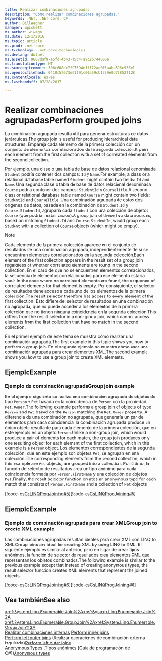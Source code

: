```yaml
---
title: Realizar combinaciones agrupadas
description: "Cómo realizar combinaciones agrupadas."
keywords: .NET, .NET Core, C#
author: BillWagner
manager: wpickett
ms.author: wiwagn
ms.date: 12/1/2016
ms.topic: article
ms.prod: .net-core
ms.technology: .net-core-technologies
ms.devlang: dotnet
ms.assetid: 9667daf9-a5fd-4b43-a5c4-a9c2b744000e
ms.translationtype: HT
ms.sourcegitcommit: 306c608dc7f97594ef6f72ae0f5aaba596c936e1
ms.openlocfilehash: 0410c5f673e61f91c00a69cb1659e0d72852f128
ms.contentlocale: es-es
ms.lasthandoff: 07/28/2017

---
```

# <a name="perform-grouped-joins"></a><span data-ttu-id="499ea-104">Realizar combinaciones agrupadas</span><span class="sxs-lookup"><span data-stu-id="499ea-104">Perform grouped joins</span></span>

<span data-ttu-id="499ea-105">La combinación agrupada resulta útil para generar estructuras de datos jerárquicas.</span><span class="sxs-lookup"><span data-stu-id="499ea-105">The group join is useful for producing hierarchical data structures.</span></span> <span data-ttu-id="499ea-106">Empareja cada elemento de la primera colección con un conjunto de elementos correlacionados de la segunda colección.</span><span class="sxs-lookup"><span data-stu-id="499ea-106">It pairs each element from the first collection with a set of correlated elements from the second collection.</span></span>  
  
 <span data-ttu-id="499ea-107">Por ejemplo, una clase o una tabla de base de datos relacional denominada `Student` podría contener dos campos: `Id` y `Name`.</span><span class="sxs-lookup"><span data-stu-id="499ea-107">For example, a class or a relational database table named `Student` might contain two fields: `Id` and `Name`.</span></span> <span data-ttu-id="499ea-108">Una segunda clase o tabla de base de datos relacional denominada `Course` podría contener dos campos: `StudentId` y `CourseTitle`.</span><span class="sxs-lookup"><span data-stu-id="499ea-108">A second class or relational database table named `Course` might contain two fields: `StudentId` and `CourseTitle`.</span></span> <span data-ttu-id="499ea-109">Una combinación agrupada de estos dos orígenes de datos, basada en la combinación de `Student.Id` y `Course.StudentId`, agruparía cada `Student` con una colección de objetos `Course` (que podrían estar vacíos).</span><span class="sxs-lookup"><span data-stu-id="499ea-109">A group join of these two data sources, based on matching `Student.Id` and `Course.StudentId`, would group each `Student` with a collection of `Course` objects (which might be empty).</span></span>  
  
> [!NOTE]
>  <span data-ttu-id="499ea-110">Cada elemento de la primera colección aparece en el conjunto de resultados de una combinación agrupada, independientemente de si se encuentran elementos correlacionados en la segunda colección.</span><span class="sxs-lookup"><span data-stu-id="499ea-110">Each element of the first collection appears in the result set of a group join regardless of whether correlated elements are found in the second collection.</span></span> <span data-ttu-id="499ea-111">En el caso de que no se encuentren elementos correlacionados, la secuencia de elementos correlacionados para ese elemento estaría vacía.</span><span class="sxs-lookup"><span data-stu-id="499ea-111">In the case where no correlated elements are found, the sequence of correlated elements for that element is empty.</span></span> <span data-ttu-id="499ea-112">Por consiguiente, el selector de resultados tiene acceso a cada uno de los elementos de la primera colección.</span><span class="sxs-lookup"><span data-stu-id="499ea-112">The result selector therefore has access to every element of the first collection.</span></span> <span data-ttu-id="499ea-113">Esto difiere del selector de resultados en una combinación no agrupada, que no puede acceder a los elementos de la primera colección que no tienen ninguna coincidencia en la segunda colección.</span><span class="sxs-lookup"><span data-stu-id="499ea-113">This differs from the result selector in a non-group join, which cannot access elements from the first collection that have no match in the second collection.</span></span>  
  
 <span data-ttu-id="499ea-114">En el primer ejemplo de este tema se muestra cómo realizar una combinación agrupada.</span><span class="sxs-lookup"><span data-stu-id="499ea-114">The first example in this topic shows you how to perform a group join.</span></span> <span data-ttu-id="499ea-115">En el segundo ejemplo se muestra cómo usar una combinación agrupada para crear elementos XML.</span><span class="sxs-lookup"><span data-stu-id="499ea-115">The second example shows you how to use a group join to create XML elements.</span></span>  
  
## <a name="example"></a><span data-ttu-id="499ea-116">Ejemplo</span><span class="sxs-lookup"><span data-stu-id="499ea-116">Example</span></span>  
  
### <a name="group-join-example"></a><span data-ttu-id="499ea-117">Ejemplo de combinación agrupada</span><span class="sxs-lookup"><span data-stu-id="499ea-117">Group join example</span></span>  
 <span data-ttu-id="499ea-118">En el ejemplo siguiente se realiza una combinación agrupada de objetos de tipo `Person` y `Pet` basada en la coincidencia de `Person` con la propiedad `Pet.Owner`.</span><span class="sxs-lookup"><span data-stu-id="499ea-118">The following example performs a group join of objects of type `Person` and `Pet` based on the `Person` matching the `Pet.Owner` property.</span></span> <span data-ttu-id="499ea-119">A diferencia de una combinación no agrupada, que generaría un par de elementos para cada coincidencia, la combinación agrupada produce un único objeto resultante para cada elemento de la primera colección, que en este ejemplo es un objeto `Person`.</span><span class="sxs-lookup"><span data-stu-id="499ea-119">Unlike a non-group join, which would produce a pair of elements for each match, the group join produces only one resulting object for each element of the first collection, which in this example is a `Person` object.</span></span> <span data-ttu-id="499ea-120">Los elementos correspondientes de la segunda colección, que en este ejemplo son objetos `Pet`, se agrupan en una colección.</span><span class="sxs-lookup"><span data-stu-id="499ea-120">The corresponding elements from the second collection, which in this example are `Pet` objects, are grouped into a collection.</span></span> <span data-ttu-id="499ea-121">Por último, la función de selector de resultados crea un tipo anónimo para cada coincidencia formada por `Person.FirstName` y una colección de objetos `Pet`.</span><span class="sxs-lookup"><span data-stu-id="499ea-121">Finally, the result selector function creates an anonymous type for each match that consists of `Person.FirstName` and a collection of `Pet` objects.</span></span>  
  
 <span data-ttu-id="499ea-122">[!code-cs[CsLINQProgJoining#5](../../../samples/snippets/csharp/concepts/linq/how-to-perform-grouped-joins_1.cs)]</span><span class="sxs-lookup"><span data-stu-id="499ea-122">[!code-cs[CsLINQProgJoining#5](../../../samples/snippets/csharp/concepts/linq/how-to-perform-grouped-joins_1.cs)]</span></span>  
  
## <a name="example"></a><span data-ttu-id="499ea-123">Ejemplo</span><span class="sxs-lookup"><span data-stu-id="499ea-123">Example</span></span>  
  
### <a name="group-join-to-create-xml-example"></a><span data-ttu-id="499ea-124">Ejemplo de combinación agrupada para crear XML</span><span class="sxs-lookup"><span data-stu-id="499ea-124">Group join to create XML example</span></span>  
 <span data-ttu-id="499ea-125">Las combinaciones agrupadas resultan ideales para crear XML con LINQ to XML.</span><span class="sxs-lookup"><span data-stu-id="499ea-125">Group joins are ideal for creating XML by using LINQ to XML.</span></span> <span data-ttu-id="499ea-126">El siguiente ejemplo es similar al anterior, pero en lugar de crear tipos anónimos, la función de selector de resultados crea elementos XML que representan los objetos combinados.</span><span class="sxs-lookup"><span data-stu-id="499ea-126">The following example is similar to the previous example except that instead of creating anonymous types, the result selector function creates XML elements that represent the joined objects.</span></span>  
  
 <span data-ttu-id="499ea-127">[!code-cs[CsLINQProgJoining#6](../../../samples/snippets/csharp/concepts/linq/how-to-perform-grouped-joins_2.cs)]</span><span class="sxs-lookup"><span data-stu-id="499ea-127">[!code-cs[CsLINQProgJoining#6](../../../samples/snippets/csharp/concepts/linq/how-to-perform-grouped-joins_2.cs)]</span></span>  
 
## <a name="see-also"></a><span data-ttu-id="499ea-128">Vea también</span><span class="sxs-lookup"><span data-stu-id="499ea-128">See also</span></span>  
 <span data-ttu-id="499ea-129"><xref:System.Linq.Enumerable.Join%2A></span><span class="sxs-lookup"><span data-stu-id="499ea-129"><xref:System.Linq.Enumerable.Join%2A></span></span>   
 <span data-ttu-id="499ea-130"><xref:System.Linq.Enumerable.GroupJoin%2A></span><span class="sxs-lookup"><span data-stu-id="499ea-130"><xref:System.Linq.Enumerable.GroupJoin%2A></span></span>   
 <span data-ttu-id="499ea-131">[Realizar combinaciones internas](perform-inner-joins.md) </span><span class="sxs-lookup"><span data-stu-id="499ea-131">[Perform inner joins](perform-inner-joins.md) </span></span>  
 <span data-ttu-id="499ea-132">[Perform left outer joins](perform-left-outer-joins.md)  (Realizar operaciones de combinación externa izquierda)</span><span class="sxs-lookup"><span data-stu-id="499ea-132">[Perform left outer joins](perform-left-outer-joins.md) </span></span>  
 <span data-ttu-id="499ea-133">[Anonymous Types](../programming-guide/classes-and-structs/anonymous-types.md) (Tipos anónimos [Guía de programación de C#])</span><span class="sxs-lookup"><span data-stu-id="499ea-133">[Anonymous types](../programming-guide/classes-and-structs/anonymous-types.md)</span></span>   
 

